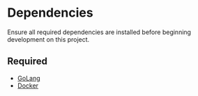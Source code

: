 # Dependencies

Ensure all required dependencies are installed before beginning development on this project.

## Required

- [GoLang](https://go.dev/doc/install)
- [Docker](https://www.docker.com/get-started/)
